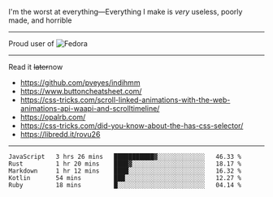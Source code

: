 I'm the worst at everything—Everything I make is *very* useless, poorly made, and horrible

___
Proud user of ![Fedora](https://img.shields.io/badge/-Fedora-blue?style=flat-square&logo=fedora)

___
Read it <s>later</s>now
- https://github.com/pveyes/indihmm
- https://www.buttoncheatsheet.com/
- https://css-tricks.com/scroll-linked-animations-with-the-web-animations-api-waapi-and-scrolltimeline/
- https://opalrb.com/
- https://css-tricks.com/did-you-know-about-the-has-css-selector/
- https://libredd.it/rovu26

___
<!--START_SECTION:waka-->
```text
JavaScript   3 hrs 26 mins   ███████████▓░░░░░░░░░░░░░   46.33 % 
Rust         1 hr 20 mins    ████▓░░░░░░░░░░░░░░░░░░░░   18.17 % 
Markdown     1 hr 12 mins    ████░░░░░░░░░░░░░░░░░░░░░   16.32 % 
Kotlin       54 mins         ███░░░░░░░░░░░░░░░░░░░░░░   12.27 % 
Ruby         18 mins         █░░░░░░░░░░░░░░░░░░░░░░░░   04.14 % 
```
<!--END_SECTION:waka-->
